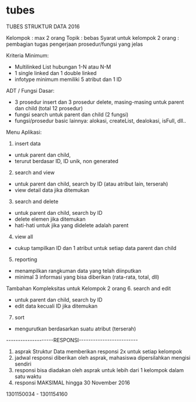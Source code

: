 # tubes
TUBES STRUKTUR DATA 2016 
 
Kelompok : max 2 orang 
Topik : bebas 
Syarat untuk kelompok 2 orang : pembagian tugas pengerjaan prosedur/fungsi yang jelas 
 
Kriteria Minimum: 
- Multilinked List hubungan 1-N atau N-M 
 - 1 single linked dan 1 double linked 
 - infotype minimum memiliki 5 atribut dan 1 ID 
  
ADT / Fungsi Dasar: 
- 3 prosedur insert dan 3 prosedur delete, masing-masing untuk parent dan child (total 12 prosedur) 
- fungsi search untuk parent dan child (2 fungsi) 
- fungsi/prosedur basic lainnya: alokasi, createList, dealokasi, isFull, dll.. 
 
Menu Aplikasi: 
 1. insert data  
  - untuk parent dan child,  
  - terurut berdasar ID, ID unik, non generated 
 2. search and view 
  - untuk parent dan child, search by ID (atau atribut lain, terserah) 
  - view detail data jika ditemukan 
 3. search and delete 
  - untuk parent dan child, search by ID 
  - delete elemen jika ditemukan 
  - hati-hati untuk jika yang didelete adalah parent 
 4. view all 
  - cukup tampilkan ID dan 1 atribut untuk setiap data parent dan child 
 5. reporting 
  - menampilkan rangkuman data yang telah diinputkan 
  - minimal 3 informasi yang bisa diberikan (rata-rata, total, dll) 
  
Tambahan Kompleksitas untuk Kelompok 2 orang 
 6. search and edit 
  - untuk parent dan child, search by ID 
  - edit data kecuali ID jika ditemukan 
 7. sort 
  - mengurutkan berdasarkan suatu atribut (terserah) 
  
--------------------RESPONSI------------------------- 
1. asprak Struktur Data memberikan responsi 2x untuk setiap kelompok 
2. jadwal responsi diberikan oleh asprak, mahasiswa dipersilahkan mengisi sendiri 
3. responsi bisa diadakan oleh asprak untuk lebih dari 1 kelompok dalam satu waktu 
4. responsi MAKSIMAL hingga 30 November 2016

1301150034 - 1301154160